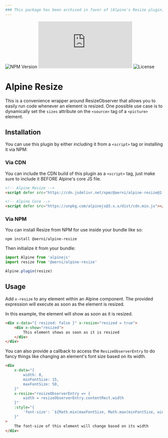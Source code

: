 ```yaml
---
### This package has been archived in favor of [Alpine's Resize plugin](https://alpinejs.dev/plugins/resize).
---
```


![NPM Version](https://badgen.net/npm/v/@aerni/alpine-resize?style=flat-square)
![Build Size](https://badgen.net/badgesize/gzip/aerni/alpine-resize/main/dist/cdn.min.js?style=flat-square)
![License](https://img.shields.io/github/license/aerni/tailwindcss-rfs?style=flat-square)

# Alpine Resize
This is a convenience wrapper around ResizeObserver that allows you to easily run code whenever an element is resized. One possible use case is to dynamically set the `sizes` attribute on the `<source>` tag of a `<picture>` element.

## Installation
You can use this plugin by either including it from a `<script>` tag or installing it via NPM:

### Via CDN
You can include the CDN build of this plugin as a `<script>` tag, just make sure to include it BEFORE Alpine's core JS file.

```html
<!-- Alpine Resize -->
<script defer src="https://cdn.jsdelivr.net/npm/@aerni/alpine-resize@1.x.x/dist/cdn.min.js"></script>

<!-- Alpine Core -->
<script defer src="https://unpkg.com/alpinejs@3.x.x/dist/cdn.min.js"></script>
```

### Via NPM
You can install Resize from NPM for use inside your bundle like so:

```
npm install @aerni/alpine-resize
```

Then initialize it from your bundle:

```js
import Alpine from 'alpinejs'
import resize from '@aerni/alpine-resize'

Alpine.plugin(resize)
```

## Usage
Add `x-resize` to any element within an Alpine component. The provided expression will execute as soon as the element is resized.

In this example, the element will show as soon as it is resized.

```html
<div x-data="{ resized: false }" x-resize="resized = true">
    <div x-show="resized">
        This element shows as soon as it is resized
    </div>
</div>
```

You can also provide a callback to access the `ResizeObserverEntry` to do fancy things like changing an element's font size based on its width.

```html
<div
    x-data="{
        width: 0,
        minFontSize: 15,
        maxFontSize: 50,
    }"
    x-resize="resizeObserverEntry => {
        width = resizeObserverEntry.contentRect.width
    }"
    :style="{
        'font-size': `${Math.min(maxFontSize, Math.max(minFontSize, width * 0.05))}px`,
    }"
>
    The font-size of this element will change based on its width
</div>
```
